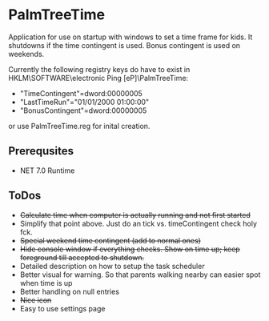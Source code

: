# PalmTreeTime

Application for use on startup with windows to set a time frame for kids. It shutdowns if the time contingent is used. Bonus contingent is used on weekends.

Currently the following registry keys do have to exist in HKLM\SOFTWARE\electronic Ping [eP]\PalmTreeTime:

* "TimeContingent"=dword:00000005
* "LastTimeRun"="01/01/2000 01:00:00"
* "BonusContingent"=dword:00000005

or use PalmTreeTime.reg for inital creation.

## Prerequsites
* NET 7.0 Runtime

## ToDos
* ~~Calculate time when computer is actually running and not first started~~
* Simplify that point above. Just do an tick vs. timeContingent check holy fck.
* ~~Special weekend time contingent (add to normal ones)~~
* ~~Hide console window if everything checks. Show on time up; keep foreground till accepted to shutdown.~~
* Detailed description on how to setup the task scheduler
* Better visual for warning. So that parents walking nearby can easier spot when time is up
* Better handling on null entries
* ~~Nice icon~~
* Easy to use settings page